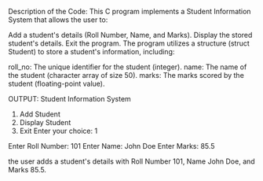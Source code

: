 
Description of the Code:
This C program implements a Student Information System that allows the user to:

Add a student's details (Roll Number, Name, and Marks).
Display the stored student's details.
Exit the program.
The program utilizes a structure (struct Student) to store a student's information, including:

roll_no: The unique identifier for the student (integer).
name: The name of the student (character array of size 50).
marks: The marks scored by the student (floating-point value).

OUTPUT:
Student Information System
1. Add Student
2. Display Student
3. Exit
Enter your choice: 1

Enter Roll Number: 101
Enter Name: John Doe
Enter Marks: 85.5

the user adds a student's details with Roll Number 101, Name John Doe, and Marks 85.5.
